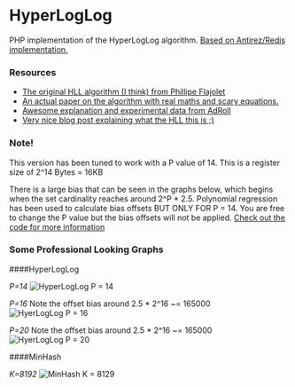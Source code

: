 HyperLogLog
===========

PHP implementation of the HyperLogLog algorithm. [Based on Antirez/Redis implementation.](https://github.com/antirez/redis/blob/unstable/src/hyperloglog.c)

### Resources

 * [The original HLL algorithm (I think) from Phillipe Flajolet](http://algo.inria.fr/flajolet/Publications/FlFuGaMe07.pdf)
 * [An actual paper on the algorithm with real maths and scary equations.](http://stefanheule.com/papers/edbt2013-hyperloglog.pdf)
 * [Awesome explanation and experimental data from AdRoll](http://tech.adroll.com/media/hllminhash.pdf)
 * [Very nice blog post explaining what the HLL this is ;)](http://research.neustar.biz/2012/10/25/sketch-of-the-day-hyperloglog-cornerstone-of-a-big-data-infrastructure/)


### Note!
This version has been tuned to work with a P value of 14. This is a register size of 2^14 Bytes = 16KB

There is a large bias that can be seen in the graphs below, which begins when the set cardinality reaches around 2^P * 2.5. Polynomial regression has been used to calculate bias offsets BUT ONLY FOR P = 14. You are free to change the P value but the bias offsets will not be applied. [Check out the code for more information](https://github.com/joegreen0991/HyperLogLog/blob/master/src/HyperLogLog/Basic.php#L141)


### Some Professional Looking Graphs

####HyperLogLog

*P=14*
![HyperLogLog P = 14](https://raw.githubusercontent.com/joegreen0991/HyperLogLog/master/errortest/img/P14hll.png)


*P=16*
Note the offset bias around 2.5 * 2^16 ~= 165000
![HyerLogLog P = 16](https://raw.githubusercontent.com/joegreen0991/HyperLogLog/master/errortest/img/p16hll.png)

*P=20*
Note the offset bias around 2.5 * 2^16 ~= 165000
![HyerLogLog P = 20](https://raw.githubusercontent.com/joegreen0991/HyperLogLog/master/errortest/img/p20hll.png)

####MinHash

*K=8192*
![MinHash K = 8129](https://raw.githubusercontent.com/joegreen0991/HyperLogLog/master/errortest/img/minhask8192.png)
